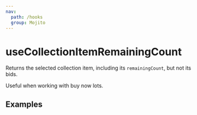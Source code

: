 ```yaml
---
nav:
  path: /hooks
  group: Mojito
---
```


# useCollectionItemRemainingCount

Returns the selected collection item, including its `remainingCount`, but not its bids.

Useful when working with buy now lots.

## Examples

<code src="./demo/demo1.tsx" />
